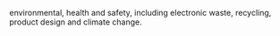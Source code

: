 environmental, health and safety, including electronic waste, recycling, product design and climate change.